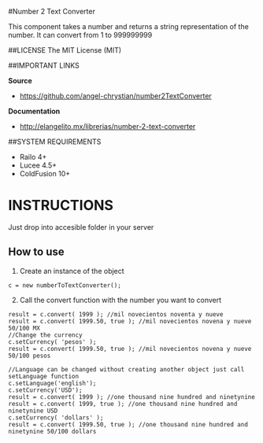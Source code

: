#Number 2 Text Converter

This component takes a number and returns a string representation of the number.
It can convert from 1 to 999999999

##LICENSE
The MIT License (MIT)

##IMPORTANT LINKS

**Source**
- https://github.com/angel-chrystian/number2TextConverter

**Documentation**
- http://elangelito.mx/librerias/number-2-text-converter

##SYSTEM REQUIREMENTS
- Railo 4+
- Lucee 4.5+
- ColdFusion 10+

# INSTRUCTIONS
Just drop into accesible folder in your server


## How to use

1. Create an instance of the object
```
c = new numberToTextConverter();
```
2. Call the convert function with the number you want to convert
```
result = c.convert( 1999 ); //mil novecientos noventa y nueve
result = c.convert( 1999.50, true ); //mil novecientos novena y nueve 50/100 MX
//Change the currency
c.setCurrency( 'pesos' );
result = c.convert( 1999.50, true ); //mil novecientos novena y nueve 50/100 pesos

//Language can be changed without creating another object just call setLanguage function
c.setLanguage('english');
c.setCurrency('USD');
result = c.convert( 1999 ); //one thousand nine hundred and ninetynine
result = c.convert( 1999, true ); //one thousand nine hundred and ninetynine USD
c.setCurrency( 'dollars' );
result = c.convert( 1999.50, true ); //one thousand nine hundred and ninetynine 50/100 dollars
```

